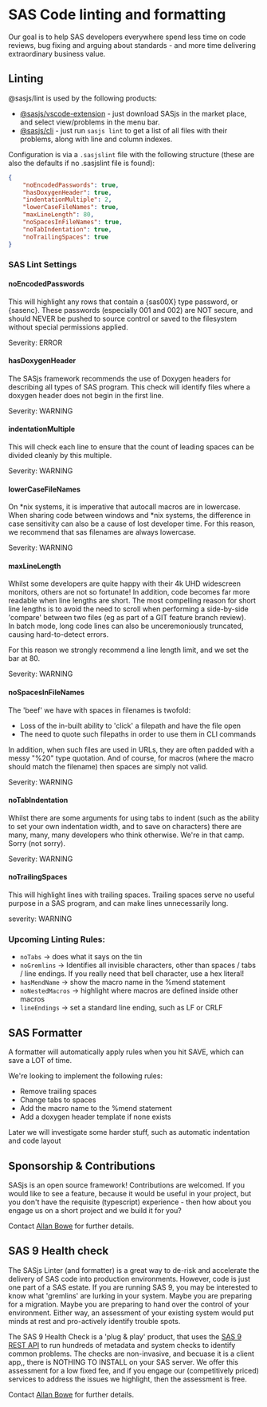 # SAS Code linting and formatting

Our goal is to help SAS developers everywhere spend less time on code reviews, bug fixing and arguing about standards - and more time delivering extraordinary business value.

## Linting
@sasjs/lint is used by the following products:

  * [@sasjs/vscode-extension](https://github.com/sasjs/vscode-extension) - just download SASjs in the market place, and select view/problems in the menu bar.
  * [@sasjs/cli](https://cli.sasjs.io) - just run `sasjs lint` to get a list of all files with their problems, along with line and column indexes.

Configuration is via a `.sasjslint` file with the following structure (these are also the defaults if no .sasjslint file is found):

```json
{
    "noEncodedPasswords": true,
    "hasDoxygenHeader": true,
    "indentationMultiple": 2,
    "lowerCaseFileNames": true,
    "maxLineLength": 80,
    "noSpacesInFileNames": true,
    "noTabIndentation": true,
    "noTrailingSpaces": true
}
```

### SAS Lint Settings

#### noEncodedPasswords

This will highlight any rows that contain a {sas00X} type password, or {sasenc}.  These passwords (especially 001 and 002) are NOT secure, and should NEVER be pushed to source control or saved to the filesystem without special permissions applied.

Severity: ERROR

#### hasDoxygenHeader
The SASjs framework recommends the use of Doxygen headers for describing all types of SAS program.  This check will identify files where a doxygen header does not begin in the first line.

Severity: WARNING

#### indentationMultiple
This will check each line to ensure that the count of leading spaces can be divided cleanly by this multiple.

Severity: WARNING

#### lowerCaseFileNames
On *nix systems, it is imperative that autocall macros are in lowercase.  When sharing code between windows and *nix systems, the difference in case sensitivity can also be a cause of lost developer time.  For this reason, we recommend that sas filenames are always lowercase.

Severity: WARNING

#### maxLineLength
Whilst some developers are quite happy with their 4k UHD widescreen monitors, others are not so fortunate!  In addition, code becomes far more readable when line lengths are short.  The most compelling reason for short line lengths is to avoid the need to scroll when performing a side-by-side 'compare' between two files (eg as part of a GIT feature branch review).  
In batch mode, long code lines can also be unceremoniously truncated, causing hard-to-detect errors.

For this reason we strongly recommend a line length limit, and we set the bar at 80.

Severity: WARNING

#### noSpacesInFileNames
The 'beef' we have with spaces in filenames is twofold:

* Loss of the in-built ability to 'click' a filepath and have the file open
* The need to quote such filepaths in order to use them in CLI commands

In addition, when such files are used in URLs, they are often padded with a messy "%20" type quotation.  And of course, for macros (where the macro should match the filename) then spaces are simply not valid.

Severity: WARNING

#### noTabIndentation
Whilst there are some arguments for using tabs to indent (such as the ability to set your own indentation width, and to save on characters) there are many, many, many developers who think otherwise.  We're in that camp.  Sorry (not sorry).

Severity: WARNING

#### noTrailingSpaces
This will highlight lines with trailing spaces.  Trailing spaces serve no useful purpose in a SAS program, and can make lines unnecessarily long.

severity: WARNING

### Upcoming Linting Rules:

* `noTabs` -> does what it says on the tin 
* `noGremlins` -> Identifies all invisible characters, other than spaces / tabs / line endings.  If you really need that bell character, use a hex literal!
* `hasMendName` -> show the macro name in the %mend statement
* `noNestedMacros` -> highlight where macros are defined inside other macros 
* `lineEndings` -> set a standard line ending, such as LF or CRLF

## SAS Formatter

A formatter will automatically apply rules when you hit SAVE, which can save a LOT of time.

We're looking to implement the following rules:

* Remove trailing spaces
* Change tabs to spaces 
* Add the macro name to the %mend statement 
* Add a doxygen header template if none exists 

Later we will investigate some harder stuff, such as automatic indentation and code layout

## Sponsorship & Contributions

SASjs is an open source framework!  Contributions are welcomed.  If you would like to see a feature, because it would be useful in your project, but you don't have the requisite (typescript) experience - then how about you engage us on a short project and we build it for you?

Contact [Allan Bowe](https://www.linkedin.com/in/allanbowe/) for further details.

## SAS 9 Health check

The SASjs Linter (and formatter) is a great way to de-risk and accelerate the delivery of SAS code into production environments.  However, code is just one part of a SAS estate.  If you are running SAS 9, you may be interested to know what 'gremlins' are lurking in your system.  Maybe you are preparing for a migration.  Maybe you are preparing to hand over the control of your environment.  Either way, an assessment of your existing system would put minds at rest and pro-actively identify trouble spots.

The SAS 9 Health Check is a 'plug & play' product, that uses the [SAS 9 REST API](https://sas9api.io) to run hundreds of metadata and system checks to identify common problems.  The checks are non-invasive, and becuase it is a client app,, there is NOTHING TO INSTALL on your SAS server.  We offer this assessment for a low fixed fee, and if you engage our (competitively priced) services to address the issues we highlight, then the assessment is free.

Contact [Allan Bowe](https://www.linkedin.com/in/allanbowe/) for further details.


